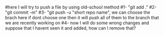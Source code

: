 #here I will try to push a file by using old-school method 
#1- "git add ."
#2- "git commit -m"
#3- "git push -u "short repo name", we can choose the brach here if dont choose one then it will push all of them to the branch that we are recently working on 
#4- now I will do some wrong changes and suppose that I havent seen it and added, how can I remove that?